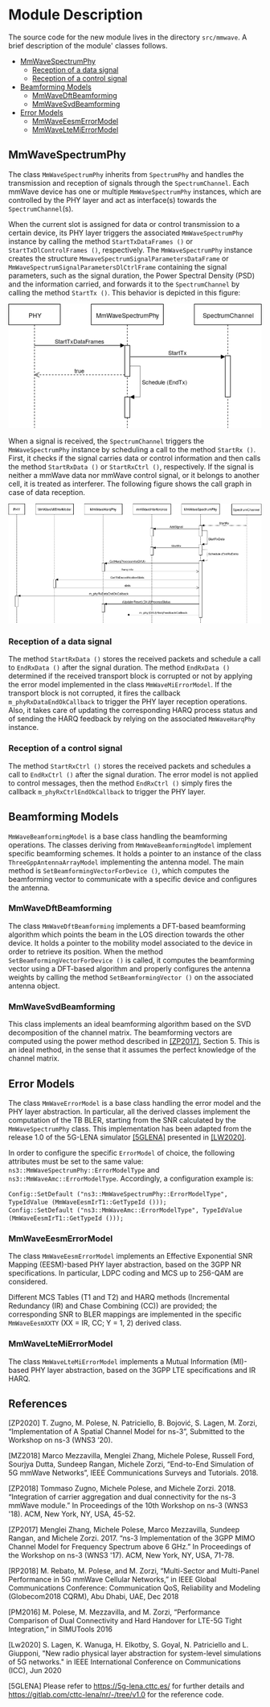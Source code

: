 # Module Description

The source code for the new module lives in the directory ``src/mmwave``.
A brief description of the module' classes follows.

  * [MmWaveSpectrumPhy](#mmwavespectrumphy)
    + [Reception of a data signal](#reception-of-a-data-signal)
    + [Reception of a control signal](#reception-of-a-control-signal)
  * [Beamforming Models](#mmwavebeamformingmodel)
    + [MmWaveDftBeamforming](#mmwavedftbeamforming)
    + [MmWaveSvdBeamforming](#mmwavesvdbeamforming)
  * [Error Models](#mmwaveerrormodel)
    + [MmWaveEesmErrorModel](#mmwaveeesmerrormodel)
    + [MmWaveLteMiErrorModel](#mmwaveltemierrormodel)

## MmWaveSpectrumPhy

The class `MmWaveSpectrumPhy` inherits from `SpectrumPhy` and handles the transmission
and reception of signals through the `SpectrumChannel`. Each mmWave device has one
or multiple `MmWaveSpectrumPhy` instances, which are controlled by the PHY layer and
act as interface(s) towards the `SpectrumChannel`(s).

When the current slot is assigned for data or control transmission to a certain
device, its PHY layer triggers the associated `MmWaveSpectrumPhy` instance by
calling the method `StartTxDataFrames ()` or `StartTxDlControlFrames ()`, respectively.
The `MmWaveSpectrumPhy` instance creates the structure
`MmwaveSpectrumSignalParametersDataFrame` or `MmWaveSpectrumSignalParametersDlCtrlFrame`
containing the signal parameters, such as the signal duration, the Power Spectral
Density (PSD) and the information carried, and forwards it to the `SpectrumChannel`
by calling the method `StartTx ()`. This behavior is depicted in this figure:



<img src="figures/mmwave-spectrum-phy-tx.png" alt="mmwave-spectrum-phy-tx" style="zoom:110%;" />

When a signal is received, the `SpectrumChannel` triggers the `MmWaveSpectrumPhy`
instance by scheduling a call to the method `StartRx ()`.
First, it checks if the signal carries data or control information and then
calls the method `StartRxData ()` or `StartRxCtrl ()`, respectively. If the signal
is neither a mmWave data nor mmWave control signal, or it belongs to another
cell, it is treated as interferer.
The following figure shows the call graph in case of data
reception.



<img src="figures/mmwave-spectrum-phy-rx.png" alt="mmwave-spectrum-phy-rx" style="zoom: 67%;" />

### Reception of a data signal

The method `StartRxData ()` stores the received packets and schedule a call to
`EndRxData ()` after the signal duration.
The method `EndRxData ()` determined if the received transport block is corrupted
or not by applying the error model implemented in the class `MmWaveMiErrorModel`.
If the transport block is not corrupted, it fires the callback `m_phyRxDataEndOkCallback`
to trigger the PHY layer reception operations.
Also, it takes care of updating the corresponding HARQ process status and of
sending the HARQ feedback by relying on the associated `MmWaveHarqPhy` instance.

### Reception of a control signal

The method `StartRxCtrl ()` stores the received packets and schedules a call to
`EndRxCtrl ()` after the signal duration.
The error model is not applied to control messages, then the method `EndRxCtrl ()`
simply fires the callback `m_phyRxCtrlEndOkCallback` to trigger the PHY layer.

## Beamforming Models

`MmWaveBeamformingModel` is a base class handling the beamforming operations.
The classes deriving from `MmWaveBeamformingModel` implement specific beamforming
schemes.
It holds a pointer to an instance of the class `ThreeGppAntennaArrayModel` implementing
the antenna model.
The main method is `SetBeamformingVectorForDevice ()`, which computes the
beamforming vector to communicate with a specific device and configures
the antenna.

### MmWaveDftBeamforming

The class `MmWaveDftBeamforming` implements a DFT-based beamforming algorithm which points the beam in the LOS direction towards the other device. It holds a pointer to the mobility model associated to the device in
order to retrieve its position.
When the method `SetBeamformingVectorForDevice ()` is called, it computes the
beamforming vector using a DFT-based algorithm and properly configures the
antenna weights by calling the method `SetBeamformingVector ()` on the
associated antenna object.

### MmWaveSvdBeamforming

This class implements an ideal beamforming algorithm based on the SVD 
decomposition of the channel matrix. The beamforming vectors 
are computed using the power method described in [[ZP2017]](#1), Section 5. This is 
an ideal method, in the sense that it assumes the perfect knowledge of the 
channel matrix.

## Error Models

The class `MmWaveErrorModel` is a base class handling the error model and the PHY layer
abstraction. In particular, all the derived classes implement the computation of the TB BLER, 
starting from the SNR calculated by the `MmWaveSpectrumPhy` class. This implementation has been 
adapted from the release 1.0 of the 5G-LENA simulator [[5GLENA]](#3) presented in [[LW2020]](#2). 

In order to configure the specific `ErrorModel` of choice, the following attributes must be
set to the same value:
``ns3::MmWaveSpectrumPhy::ErrorModelType`` and ``ns3::MmWaveAmc::ErrorModelType``.
Accordingly, a configuration example is:

 ```
Config::SetDefault ("ns3::MmWaveSpectrumPhy::ErrorModelType", TypeIdValue (MmWaveEesmIrT1::GetTypeId ()));
Config::SetDefault ("ns3::MmWaveAmc::ErrorModelType", TypeIdValue (MmWaveEesmIrT1::GetTypeId ()));
 ```

### MmWaveEesmErrorModel

The class `MmWaveEesmErrorModel` implements an Effective Exponential SNR Mapping 
(EESM)-based PHY layer abstraction, based on the 3GPP NR specifications.
In particular, LDPC coding and MCS up to 256-QAM are considered. 

Different MCS Tables (T1 and T2) and HARQ methods (Incremental Redundancy (IR) 
and Chase Combining (CC)) are provided; the corresponding SNR to BLER mappings 
are implemented in the specific `MmWaveEesmXXTY` (XX = IR, CC; Y = 1, 2) derived 
class.

### MmWaveLteMiErrorModel


The class `MmWaveLteMiErrorModel` implements a Mutual Information (MI)-based PHY layer 
abstraction, based on the 3GPP LTE specifications and IR HARQ.

## References

[ZP2020] T. Zugno, M. Polese, N. Patriciello, B. Bojović, S. Lagen, M. Zorzi, 
   “Implementation of A Spatial Channel Model for ns-3”, Submitted to the 
   Workshop on ns-3 (WNS3 ’20).

[MZ2018] Marco Mezzavilla, Menglei Zhang, Michele Polese, Russell Ford,
   Sourjya Dutta, Sundeep Rangan, Michele Zorzi, “End-to-End Simulation of 5G
   mmWave Networks”, IEEE Communications Surveys and Tutorials. 2018.

[ZP2018] Tommaso Zugno, Michele Polese, and Michele Zorzi. 2018. “Integration of carrier
   aggregation and dual connectivity for the ns-3 mmWave module.”
   In Proceedings of the 10th Workshop on ns-3 (WNS3 '18). ACM, New York, NY,
   USA, 45-52.

<a id="1">[ZP2017]</a>  Menglei Zhang, Michele Polese, Marco Mezzavilla, Sundeep Rangan, and
   Michele Zorzi. 2017. “ns-3 Implementation of the 3GPP MIMO Channel Model for
   Frequency Spectrum above 6 GHz.” In Proceedings of the Workshop on
   ns-3 (WNS3 '17). ACM, New York, NY, USA, 71-78.

[RP2018] M. Rebato, M. Polese, and M. Zorzi, “Multi-Sector and Multi-Panel
   Performance in 5G mmWave Cellular Networks,” in IEEE Global Communications
   Conference: Communication QoS, Reliability and Modeling (Globecom2018 CQRM),
   Abu Dhabi, UAE, Dec 2018

[PM2016] M. Polese, M. Mezzavilla, and M. Zorzi, “Performance Comparison of
   Dual Connectivity and Hard Handover for LTE-5G Tight Integration,” in SIMUTools
   2016

<a id="2">[Lw2020]</a> S. Lagen, K. Wanuga, H. Elkotby, S. Goyal, N. Patriciello and L. Giupponi, 
   "New radio physical layer abstraction for system-level simulations of 5G networks."
   in IEEE International Conference on Communications (ICC), Jun 2020

<a id="3">[5GLENA]</a> Please refer to https://5g-lena.cttc.es/ for further details and https://gitlab.com/cttc-lena/nr/-/tree/v1.0 for the reference code.
